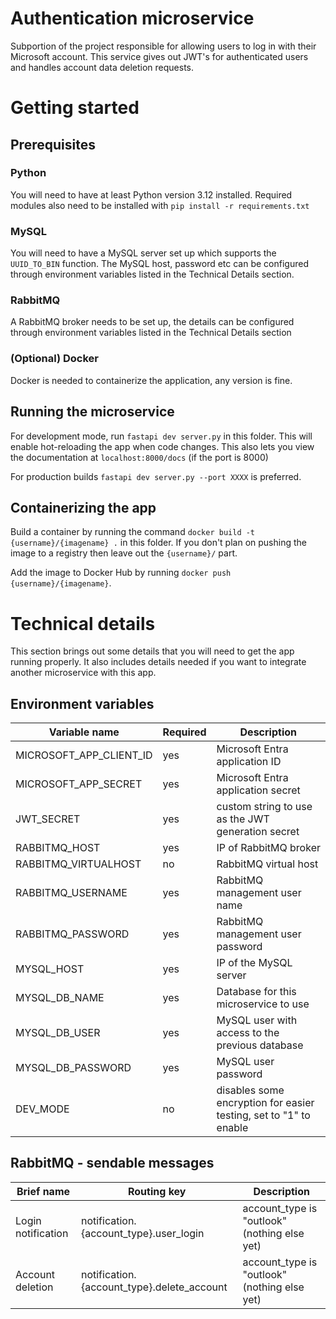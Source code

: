 # Authentication microservice

Subportion of the project responsible for allowing users to log in with their Microsoft account. This service gives out JWT's for authenticated users and handles account data deletion requests.

# Getting started
## Prerequisites

### Python
You will need to have at least Python version 3.12 installed.
Required modules also need to be installed with `pip install -r requirements.txt`

### MySQL
You will need to have a MySQL server set up which supports the `UUID_TO_BIN` function. The MySQL host, password etc can be configured through environment variables listed in the Technical Details section.

### RabbitMQ
A RabbitMQ broker needs to be set up, the details can be configured through environment variables listed in the Technical Details section

### (Optional) Docker
Docker is needed to containerize the application, any version is fine.

## Running the microservice
For development mode, run `fastapi dev server.py` in this folder. This will enable hot-reloading the app when code changes. This also lets you view the documentation at `localhost:8000/docs` (if the port is 8000)

For production builds `fastapi dev server.py --port XXXX` is preferred.

## Containerizing the app
Build a container by running the command `docker build -t {username}/{imagename} .` in this folder. If you don't plan on pushing the image to a registry then leave out the `{username}/` part.

Add the image to Docker Hub by running `docker push {username}/{imagename}`.

# Technical details

This section brings out some details that you will need to get the app running properly. It also includes details needed if you want to integrate another microservice with this app.

## Environment variables
| Variable name | Required | Description |
| - | - | - |
| MICROSOFT_APP_CLIENT_ID | yes | Microsoft Entra application ID |
| MICROSOFT_APP_SECRET | yes | Microsoft Entra application secret  |
| JWT_SECRET | yes | custom string to use as the JWT generation secret |
| RABBITMQ_HOST | yes | IP of RabbitMQ broker |
| RABBITMQ_VIRTUALHOST | no | RabbitMQ virtual host |
| RABBITMQ_USERNAME | yes | RabbitMQ management user name |
| RABBITMQ_PASSWORD | yes | RabbitMQ management user password 
| MYSQL_HOST | yes | IP of the MySQL server |
| MYSQL_DB_NAME | yes | Database for this microservice to use |
| MYSQL_DB_USER | yes | MySQL user with access to the previous database |
| MYSQL_DB_PASSWORD | yes | MySQL user password |
| DEV_MODE | no | disables some encryption for easier testing, set to "1" to enable |

## RabbitMQ - sendable messages

| Brief name | Routing key | Description |
| - | - | - |
| Login notification | notification.{account_type}.user_login | account_type is "outlook" (nothing else yet) |
| Account deletion | notification.{account_type}.delete_account | account_type is "outlook" (nothing else yet) |